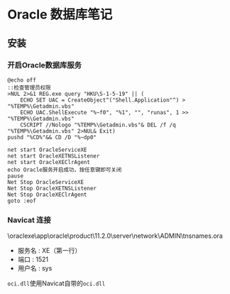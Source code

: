 # Oracle 数据库笔记

## 安装

### 开启Oracle数据库服务

```
@echo off
::检查管理员权限
>NUL 2>&1 REG.exe query "HKU\S-1-5-19" || (
    ECHO SET UAC = CreateObject^("Shell.Application"^) > "%TEMP%\Getadmin.vbs"
    ECHO UAC.ShellExecute "%~f0", "%1", "", "runas", 1 >> "%TEMP%\Getadmin.vbs"
    CSCRIPT //Nologo "%TEMP%\Getadmin.vbs"& DEL /f /q "%TEMP%\Getadmin.vbs" 2>NUL& Exit)
pushd "%CD%"&& CD /D "%~dp0"

net start OracleServiceXE
net start OracleXETNSListener
net start OracleXEClrAgent
echo Oracle服务开启成功，按任意键即可关闭
pause
Net Stop OracleServiceXE
Net Stop OracleXETNSListener
Net Stop OracleXEClrAgent
goto :eof
```

### Navicat 连接

\oraclexe\app\oracle\product\11.2.0\server\network\ADMIN\tnsnames.ora

* 服务名 : XE（第一行）
* 端口 : 1521
* 用户名 : sys

``oci.dll``使用Navicat自带的``oci.dll``

